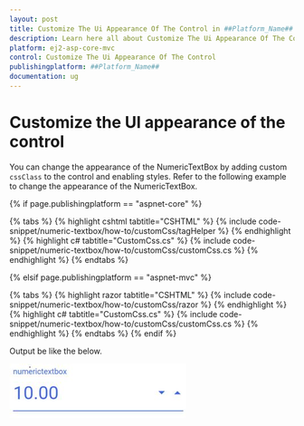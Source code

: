 ```yaml
---
layout: post
title: Customize The Ui Appearance Of The Control in ##Platform_Name## Numerictextbox Component
description: Learn here all about Customize The Ui Appearance Of The Control in Syncfusion ##Platform_Name## Numerictextbox component of syncfusion and more.
platform: ej2-asp-core-mvc
control: Customize The Ui Appearance Of The Control
publishingplatform: ##Platform_Name##
documentation: ug
---
```


# Customize the UI appearance of the control

You can change the appearance of the NumericTextBox by adding custom `cssClass` to the control and enabling styles. Refer to the following example to change the appearance of the NumericTextBox.

{% if page.publishingplatform == "aspnet-core" %}

{% tabs %}
{% highlight cshtml tabtitle="CSHTML" %}
{% include code-snippet/numeric-textbox/how-to/customCss/tagHelper %}
{% endhighlight %}
{% highlight c# tabtitle="CustomCss.cs" %}
{% include code-snippet/numeric-textbox/how-to/customCss/customCss.cs %}
{% endhighlight %}
{% endtabs %}

{% elsif page.publishingplatform == "aspnet-mvc" %}

{% tabs %}
{% highlight razor tabtitle="CSHTML" %}
{% include code-snippet/numeric-textbox/how-to/customCss/razor %}
{% endhighlight %}
{% highlight c# tabtitle="CustomCss.cs" %}
{% include code-snippet/numeric-textbox/how-to/customCss/customCss.cs %}
{% endhighlight %}
{% endtabs %}
{% endif %}



Output be like the below.

![NumericTextBox Sample](../images/appearance.png)